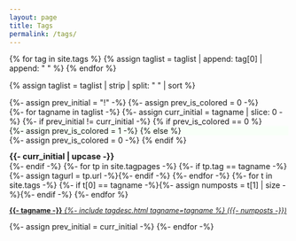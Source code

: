 ```yaml
---
layout: page
title: Tags
permalink: /tags/
---
```


{% for tag in site.tags %}
  {% assign taglist = taglist | append: tag[0] | append: " " %}
{% endfor %}

{% assign taglist = taglist | strip | split: " " | sort %}

<div class="tagpage">
{%- assign prev_initial = "!" -%}
{%- assign prev_is_colored = 0 -%}<div>
{%- for tagname in taglist -%}
  {%- assign curr_initial = tagname | slice: 0 -%}
  {%- if prev_initial != curr_initial -%}
    {% if prev_is_colored == 0 %}
      </div>
      <div style="background-color: #f8fff8;">{%- assign prev_is_colored = 1 -%}
    {% else %}
      </div>
      <div>{%- assign prev_is_colored = 0 -%}
    {% endif %}
    <div style="padding-top: 12px;"><span style="font-size: 105%;"><strong>{{- curr_initial | upcase -}}</strong></span></div>
  {%- endif -%}
  {%- for tp in site.tagpages -%}
    {%- if tp.tag == tagname -%}{%- assign tagurl = tp.url -%}{%- endif -%}
  {%- endfor -%}
  {%- for t in site.tags -%}
    {%- if t[0] == tagname -%}{%- assign numposts = t[1] | size -%}{%- endif -%}
  {%- endfor %}
  <p class="taglist" style="font-size: 90%;">
  <a class="tag" href="{{- tagurl -}}"><span class="tagsingle"><strong>{{- tagname -}}</strong></span> <em> {%- include tagdesc.html tagname=tagname %} ({{- numposts -}})</em></a>
  </p>
  {%- assign prev_initial = curr_initial -%}
{%- endfor -%}
</div>
</div>

